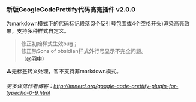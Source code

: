 ### 新版GoogleCodePrettify代码高亮插件 v2.0.0

为markdown模式下的代码标记段落(3个反引号包围或4个空格开头)渲染高亮效果，支持多种样式自定义。

 > 修正初始样式生效bug；  
修正除Sons of obsidian样式外行号显示不完全问题。  
（[@羽中](https://github.com/jzwalk)）

:warning:无标签转义处理，暂不支持非markdown模式。

###### 更多详见作者博客：http://imnerd.org/google-code-prettify-plugin-for-typecho-0-9.html